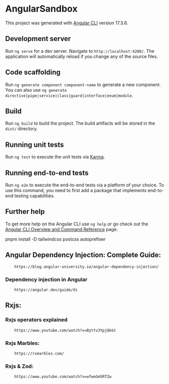 # AngularSandbox

This project was generated with [Angular CLI](https://github.com/angular/angular-cli) version 17.3.6.

## Development server

Run `ng serve` for a dev server. Navigate to `http://localhost:4200/`. The application will automatically reload if you change any of the source files.

## Code scaffolding

Run `ng generate component component-name` to generate a new component. You can also use `ng generate directive|pipe|service|class|guard|interface|enum|module`.

## Build

Run `ng build` to build the project. The build artifacts will be stored in the `dist/` directory.

## Running unit tests

Run `ng test` to execute the unit tests via [Karma](https://karma-runner.github.io).

## Running end-to-end tests

Run `ng e2e` to execute the end-to-end tests via a platform of your choice. To use this command, you need to first add a package that implements end-to-end testing capabilities.

## Further help

To get more help on the Angular CLI use `ng help` or go check out the [Angular CLI Overview and Command Reference](https://angular.io/cli) page.


pnpm install -D tailwindcss postcss autoprefixer


## Angular Dependency Injection: Complete Guide: 
        https://blog.angular-university.io/angular-dependency-injection/
### Dependency injection in Angular
        https://angular.dev/guide/di

## Rxjs:
### Rxjs operators explained
        https://www.youtube.com/watch?v=Byttv3YpjQk&t
### Rxjs Marbles: 
        https://rxmarbles.com/
### Rxjs & Zod: 
        https://www.youtube.com/watch?v=wfweGm5RTZw
